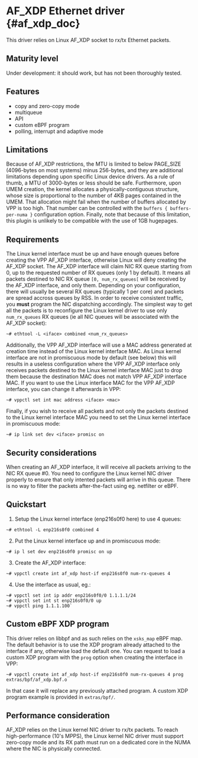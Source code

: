 # AF_XDP Ethernet driver {#af_xdp_doc}

This driver relies on Linux AF_XDP socket to rx/tx Ethernet packets.

## Maturity level
Under development: it should work, but has not been thoroughly tested.

## Features
 - copy and zero-copy mode
 - multiqueue
 - API
 - custom eBPF program
 - polling, interrupt and adaptive mode

## Limitations
Because of AF_XDP restrictions, the MTU is limited to below PAGE_SIZE
(4096-bytes on most systems) minus 256-bytes, and they are additional
limitations depending upon specific Linux device drivers.
As a rule of thumb, a MTU of 3000-bytes or less should be safe.
Furthermore, upon UMEM creation, the kernel allocates a physically-contiguous structure, whose size is proportional to the number of 4KB pages contained in the UMEM. That allocation might fail when the number of buffers allocated by VPP is too high. That number can be controlled with the `buffers { buffers-per-numa }` configuration option.
Finally, note that because of this limitation, this plugin is unlikely to be compatible with the use of 1GB hugepages.

## Requirements
The Linux kernel interface must be up and have enough queues before
creating the VPP AF_XDP interface, otherwise Linux will deny creating
the AF_XDP socket.
The AF_XDP interface will claim NIC RX queue starting from 0, up to the
requested number of RX queues (only 1 by default). It means all packets
destined to NIC RX queue `[0, num_rx_queues[` will be received by the
AF_XDP interface, and only them. Depending on your configuration, there
will usually be several RX queues (typically 1 per core) and packets are
spread accross queues by RSS. In order to receive consistent traffic,
you **must** program the NIC dispatching accordingly. The simplest way
to get all the packets is to reconfigure the Linux kernel driver to use
only `num_rx_queues` RX queues (ie all NIC queues will be associated
with the AF_XDP socket):
```
~# ethtool -L <iface> combined <num_rx_queues>
```
Additionally, the VPP AF_XDP interface will use a MAC address generated at
creation time instead of the Linux kernel interface MAC. As Linux kernel
interface are not in promiscuous mode by default (see below) this will
results in a useless configuration where the VPP AF_XDP interface only
receives packets destined to the Linux kernel interface MAC just to drop
them because the destination MAC does not match VPP AF_XDP interface MAC.
If you want to use the Linux interface MAC for the VPP AF_XDP interface,
you can change it afterwards in VPP:
```
~# vppctl set int mac address <iface> <mac>
```
Finally, if you wish to receive all packets and not only the packets
destined to the Linux kernel interface MAC you need to set the Linux
kernel interface in promiscuous mode:
```
~# ip link set dev <iface> promisc on
```

## Security considerations
When creating an AF_XDP interface, it will receive all packets arriving
to the NIC RX queue #0. You need to configure the Linux kernel NIC
driver properly to ensure that only intented packets will arrive in
this queue. There is no way to filter the packets after-the-fact using
eg. netfilter or eBPF.

## Quickstart
1. Setup the Linux kernel interface (enp216s0f0 here) to use 4 queues:
```
~# ethtool -L enp216s0f0 combined 4
```
2. Put the Linux kernel interface up and in promiscuous mode:
```
~# ip l set dev enp216s0f0 promisc on up
```
3. Create the AF_XDP interface:
```
~# vppctl create int af_xdp host-if enp216s0f0 num-rx-queues 4
```
4. Use the interface as usual, eg.:
```
~# vppctl set int ip addr enp216s0f0/0 1.1.1.1/24
~# vppctl set int st enp216s0f0/0 up
~# vppctl ping 1.1.1.100`
```

## Custom eBPF XDP program
This driver relies on libbpf and as such relies on the `xsks_map` eBPF
map.  The default behavior is to use the XDP program already attached
to the interface if any, otherwise load the default one.
You can request to load a custom XDP program with the `prog` option when
creating the interface in VPP:
```
~# vppctl create int af_xdp host-if enp216s0f0 num-rx-queues 4 prog extras/bpf/af_xdp.bpf.o
```
In that case it will replace any previously attached program.  A custom
XDP program example is provided in `extras/bpf/`.

## Performance consideration
AF_XDP relies on the Linux kernel NIC driver to rx/tx packets. To reach
high-performance (10's MPPS), the Linux kernel NIC driver must support
zero-copy mode and its RX path must run on a dedicated core in the NUMA
where the NIC is physically connected.
